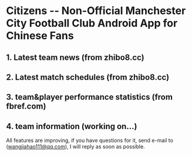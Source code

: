 # Citizens -- Non-Official Manchester City Football Club Android App for Chinese Fans

## 1. Latest team news (from zhibo8.cc)

## 2. Latest match schedules (from zhibo8.cc)

## 3. team&player performance statistics (from fbref.com)

## 4. team information (working on...)

All features are improving, if you have questions for it, send e-mail to (wangjiahao111@qq.com), I will reply as soon as possible.